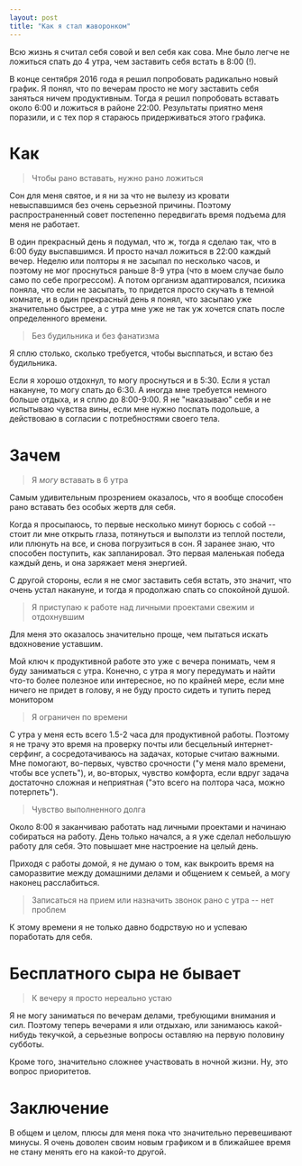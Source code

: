 ```yaml
---
layout: post
title: "Как я стал жаворонком"
---
```


Всю жизнь я считал себя совой и вел себя как сова.
Мне было легче не ложиться спать до 4 утра, чем заставить себя встать в 8:00 (!).

В конце сентября 2016 года я решил попробовать радикально новый график.
Я понял, что по вечерам просто не могу заставить себя заняться ничем продуктивным.
Тогда я решил попробовать вставать около 6:00 и ложиться в районе 22:00.
Результаты приятно меня поразили, и с тех пор я стараюсь придерживаться этого графика.

Как
===

> Чтобы рано вставать, нужно рано ложиться

Сон для меня святое, и я ни за что не вылезу из кровати невыспавшимся без очень серьезной причины.
Поэтому распространенный совет постепенно передвигать время подъема для меня не работает.

В один прекрасный день я подумал, что ж, тогда я сделаю так, что в 6:00 буду выспавшимся.
И просто начал ложиться в 22:00 каждый вечер. Неделю или полторы я не засыпал по несколько часов, и поэтому не мог проснуться
раньше 8-9 утра (что в моем случае было само по себе прогрессом). А потом организм адаптировался, психика поняла,
что если не засыпать, то придется просто скучать в темной комнате, и в один прекрасный день я понял, что засыпаю уже
значительно быстрее, а с утра мне уже не так уж хочется спать после определенного времени.

> Без будильника и без фанатизма

Я сплю столько, сколько требуется, чтобы высппаться, и встаю без будильника.

Если я хорошо отдохнул, то могу проснуться и в 5:30. Если я устал накануне, то могу спать до 6:30.
А иногда мне требуется немного больше отдыха, и я сплю до 8:00-9:00.
Я не "наказываю" себя и не испытываю чувства вины, если мне нужно поспать подольше,
а действоваю в согласии с потребностями своего тела.


Зачем
=====

> Я _могу_ вставать в 6 утра

Самым удивительным прозрением оказалось, что я вообще способен рано вставать без особых жертв для себя.

Когда я просыпаюсь, то первые несколько минут борюсь с собой --
стоит ли мне открыть глаза, потянуться и выползти из теплой постели, или плюнуть на все, и снова погрузиться в сон.
Я заранее знаю, что способен поступить, как запланировал.
Это первая маленькая победа каждый день, и она заряжает меня энергией.

С другой стороны, если я не смог заставить себя встать, это значит, что очень устал накануне,
и тогда я продолжаю спать со спокойной душой.


> Я приступаю к работе над личными проектами свежим и отдохнувшим

Для меня это оказалось значительно проще, чем пытаться искать вдохновение уставшим.

Мой ключ к продуктивной работе это уже с вечера понимать, чем я буду заниматься с утра.
Конечно, с утра я могу передумать и найти что-то более полезное или интересное,
но по крайней мере, если мне ничего не придет в голову, я не буду просто сидеть и тупить перед монитором


> Я ограничен по времени

С утра у меня есть всего 1.5-2 часа для продуктивной работы.
Поэтому я не трачу это время на проверку почты или бесцельный интернет-серфинг,
а сосредотачиваюсь на задачах, которые считаю важными. Мне помогают,
во-первых, чувство срочности ("у меня мало времени, чтобы все успеть"),
и, во-вторых, чувство комфорта, если вдруг задача достаточно сложная и неприятная ("это всего на полтора часа, можно потерпеть").


> Чувство выполненного долга

Около 8:00 я заканчиваю работать над личными проектами и начинаю собираться на работу.
День только начался, а я уже сделал небольшую работу для себя.
Это повышает мне настроение на целый день.

Приходя с работы домой, я не думаю о том, как выкроить время на саморазвитие между домашними делами и общением к семьей,
а могу наконец расслабиться.


> Записаться на прием или назначить звонок рано с утра -- нет проблем

К этому времени я не только давно бодрствую но и успеваю поработать для себя.


Бесплатного сыра не бывает
====

> К вечеру я просто нереально устаю

Я не могу заниматься по вечерам делами, требующими внимания и сил.
Поэтому теперь вечерами я или отдыхаю, или занимаюсь какой-нибудь текучкой,
а серьезные вопросы оставляю на первую половину субботы.

Кроме того, значительно сложнее участвовать в ночной жизни. Ну, это вопрос приоритетов.


Заключение
====

В общем и целом, плюсы для меня пока что значительно перевешивают минусы.
Я очень доволен своим новым графиком и в ближайшее время не стану менять его на какой-то другой.
